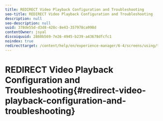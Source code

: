 ```yaml
---
title: REDIRECT Video Playback Configuration and Troubleshooting
seo-title: REDIRECT Video Playback Configuration and Troubleshooting
description: null
seo-description: null
uuid: 378de55d-d3d8-428c-8e43-357978ca998d
contentOwner: jsyal
discoiquuid: 2860b569-7e26-4945-b239-a43678dfcfc1
noindex: true
redirecttarget: /content/help/en/experience-manager/6-4/screens/using/troubleshoot-videos
---
```


# REDIRECT Video Playback Configuration and Troubleshooting{#redirect-video-playback-configuration-and-troubleshooting}

